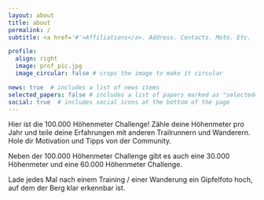 ```yaml
---
layout: about
title: about
permalink: /
subtitle: <a href='#'>Affiliations</a>. Address. Contacts. Moto. Etc.

profile:
  align: right
  image: prof_pic.jpg
  image_circular: false # crops the image to make it circular

news: true  # includes a list of news items
selected_papers: false # includes a list of papers marked as "selected={true}"
social: true  # includes social icons at the bottom of the page
---
```


Hier ist die 100.000 Höhenmeter Challenge! Zähle deine Höhenmeter pro Jahr und teile deine Erfahrungen mit anderen Trailrunnern und Wanderern. 
Hole dir Motivation und Tipps von der Community.

Neben der 100.000 Höhenmeter Challenge gibt es auch eine 30.000 Höhenmeter und eine 60.000 Höhenmeter Challenge.

Lade jedes Mal nach einem Training / einer Wanderung ein Gipfelfoto hoch, auf dem der Berg klar erkennbar ist. 